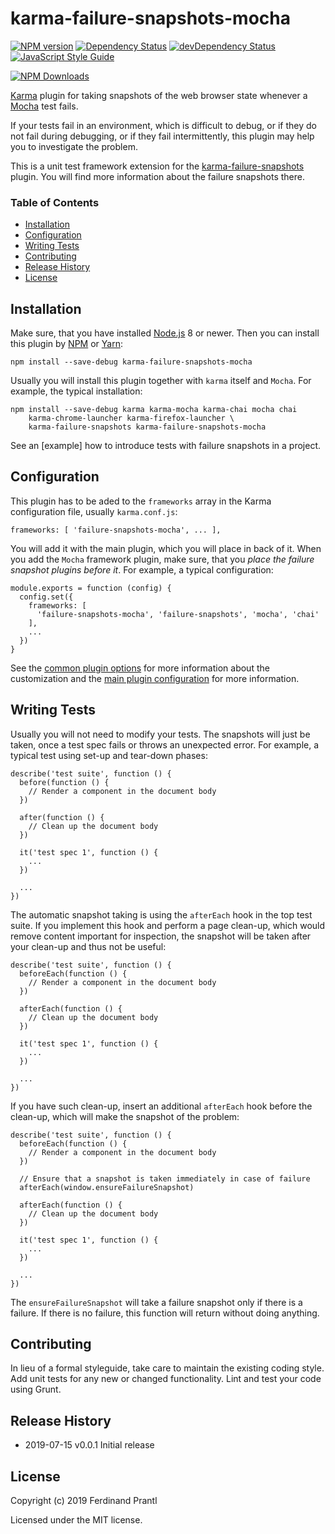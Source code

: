 # karma-failure-snapshots-mocha

[![NPM version](https://badge.fury.io/js/karma-failure-snapshots-mocha.png)](http://badge.fury.io/js/karma-failure-snapshots-mocha)
[![Dependency Status](https://david-dm.org/prantlf/karma-failure-snapshots-mocha.svg)](https://david-dm.org/prantlf/karma-failure-snapshots-mocha)
[![devDependency Status](https://david-dm.org/prantlf/karma-failure-snapshots-mocha/dev-status.svg)](https://david-dm.org/prantlf/karma-failure-snapshots-mocha#info=devDependencies)
[![JavaScript Style Guide](https://img.shields.io/badge/code_style-standard-brightgreen.svg)](https://standardjs.com)

[![NPM Downloads](https://nodei.co/npm/karma-failure-snapshots-mocha.png?downloads=true&stars=true)](https://www.npmjs.com/package/karma-failure-snapshots-mocha)

[Karma] plugin for taking snapshots of the web browser state whenever a [Mocha] test fails.

If your tests fail in an environment, which is difficult to debug, or if they do not fail during debugging, or if they fail intermittently, this plugin may help you to investigate the problem.

This is a unit test framework extension for the [karma-failure-snapshots] plugin. You will find more information about the failure snapshots there.

### Table of Contents

- [Installation](#installation)
- [Configuration](#configuration)
- [Writing Tests](#writing-tests)
- [Contributing](#contributing)
- [Release History](#release-history)
- [License](#license)

## Installation

Make sure, that you have installed [Node.js] 8 or newer. Then you can install this plugin by [NPM] or [Yarn]:

    npm install --save-debug karma-failure-snapshots-mocha

Usually you will install this plugin together with `karma` itself and `Mocha`. For example, the typical installation:

    npm install --save-debug karma karma-mocha karma-chai mocha chai
        karma-chrome-launcher karma-firefox-launcher \
        karma-failure-snapshots karma-failure-snapshots-mocha

See an [example] how to introduce tests with failure snapshots in a project.

## Configuration

This plugin has to be aded to the `frameworks` array in the Karma configuration file, usually `karma.conf.js`:

    frameworks: [ 'failure-snapshots-mocha', ... ],

You will add it with the main plugin, which you will place in back of it. When you add the `Mocha` framework plugin, make sure, that you *place the failure snapshot plugins before it*. For example, a typical configuration:

    module.exports = function (config) {
      config.set({
        frameworks: [
          'failure-snapshots-mocha', 'failure-snapshots', 'mocha', 'chai'
        ],
        ...
      })
    }

See the [common plugin options] for more information about the customization and the [main plugin configuration] for more information. 


## Writing Tests

Usually you will not need to modify your tests. The snapshots will just be taken, once a test spec fails or throws an unexpected error. For example, a typical test using set-up and tear-down phases:

    describe('test suite', function () {
      before(function () {
        // Render a component in the document body
      })

      after(function () {
        // Clean up the document body
      })

      it('test spec 1', function () {
        ...
      })

      ...
    })

The automatic snapshot taking is using the `afterEach` hook in the top test suite. If you implement this hook and perform a page clean-up, which would remove content important for inspection, the snapshot will be taken after your clean-up and thus not be useful:

    describe('test suite', function () {
      beforeEach(function () {
        // Render a component in the document body
      })

      afterEach(function () {
        // Clean up the document body
      })

      it('test spec 1', function () {
        ...
      })

      ...
    })

If you have such clean-up, insert an additional `afterEach` hook before the clean-up, which will make the snapshot of the problem:

    describe('test suite', function () {
      beforeEach(function () {
        // Render a component in the document body
      })

      // Ensure that a snapshot is taken immediately in case of failure
      afterEach(window.ensureFailureSnapshot)

      afterEach(function () {
        // Clean up the document body
      })

      it('test spec 1', function () {
        ...
      })

      ...
    })

The `ensureFailureSnapshot` will take a failure snapshot only if there is a failure. If there is no failure, this function will return without doing anything.

## Contributing

In lieu of a formal styleguide, take care to maintain the existing coding style.  Add unit tests for any new or changed functionality. Lint and test your code using Grunt.

## Release History

* 2019-07-15   v0.0.1   Initial release

## License

Copyright (c) 2019 Ferdinand Prantl

Licensed under the MIT license.

[karma-failure-snapshots]: https://github.com/prantlf/karma-failure-snapshots#readme
[Node.js]: https://nodejs.org/
[NPM]: https://www.npmjs.com/get-npm
[Yarn]: https://yarnpkg.com/lang/en/docs/install/
[Karma]: https://karma-runner.github.io/
[Mocha]: https://mochajs.org/
[common plugin options]: https://github.com/prantlf/karma-failure-snapshots#configuration
[main plugin configuration]: https://github.com/prantlf/karma-failure-snapshots#options
